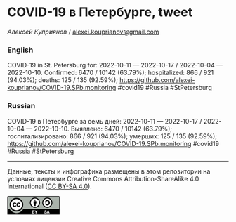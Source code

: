 COVID-19 в Петербурге, tweet
============================

*Алексей Куприянов* /
<a href="mailto:alexei.kouprianov@gmail.com" class="email">alexei.kouprianov@gmail.com</a>

### English

COVID-19 in St. Petersburg for: 2022-10-11 — 2022-10-17 / 2022-10-04 —
2022-10-10. Сonfirmed: 6470 / 10142 (63.79%); hospitalized: 866 / 921
(94.03%); deaths: 125 / 135 (92.59%);
<a href="https://github.com/alexei-kouprianov/COVID-19.SPb.monitoring" class="uri">https://github.com/alexei-kouprianov/COVID-19.SPb.monitoring</a>
\#covid19 \#Russia \#StPetersburg

### Russian

COVID-19 в Петербурге за семь дней: 2022-10-11 — 2022-10-17 / 2022-10-04
— 2022-10-10. Выявлено: 6470 / 10142 (63.79%); госпитализировано: 866 /
921 (94.03%); умерших: 125 / 135 (92.59%);
<a href="https://github.com/alexei-kouprianov/COVID-19.SPb.monitoring" class="uri">https://github.com/alexei-kouprianov/COVID-19.SPb.monitoring</a>
\#covid19 \#Russia \#StPetersburg

------------------------------------------------------------------------

Данные, тексты и инфографика размещены в этом репозитории на условиях
лицензии Creative Commons Attribution-ShareAlike 4.0 International ([CC
BY-SA 4.0](https://creativecommons.org/licenses/by-sa/4.0/)).

![](../misc/CC-BY-SA-icon.png "CC-BY-SA")
